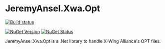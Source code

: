 # JeremyAnsel.Xwa.Opt

[![Build status](https://ci.appveyor.com/api/projects/status/bpb3uffr6m1rasij/branch/master?svg=true)](https://ci.appveyor.com/project/JeremyAnsel/jeremyansel-xwa-opt/branch/master)

[![NuGet Version](https://img.shields.io/nuget/v/JeremyAnsel.Xwa.Opt.svg)](https://www.nuget.org/packages/JeremyAnsel.Xwa.Opt)
[![NuGet Status](http://nugetstatus.com/JeremyAnsel.Xwa.Opt.png)](http://nugetstatus.com/packages/JeremyAnsel.Xwa.Opt)

JeremyAnsel.Xwa.Opt is a .Net library to handle X-Wing Alliance's OPT files.
